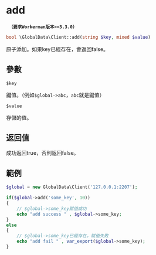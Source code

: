 # add
**``` （要求Workerman版本>=3.3.0）```**
```php
bool \GlobalData\Client::add(string $key, mixed $value)
```
原子添加。如果key已經存在，會返回false。

## 參數

 ``` $key ```

鍵值。（例如```$global->abc```，```abc```就是鍵值）


 ``` $value ```

存儲的值。

## 返回值
成功返回true，否則返回false。


## 範例

```php
$global = new GlobalData\Client('127.0.0.1:2207');

if($global->add('some_key', 10))
{
    // $global->some_key賦值成功
    echo "add success " , $global->some_key;
}
else
{
    // $global->some_key已經存在，賦值失敗
    echo "add fail " , var_export($global->some_key);
}
```
